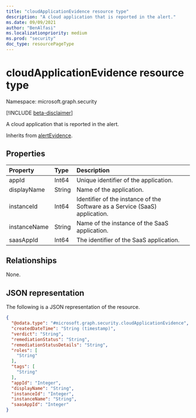 ```yaml
---
title: "cloudApplicationEvidence resource type"
description: "A cloud application that is reported in the alert."
ms.date: 09/09/2021
author: "BenAlfasi"
ms.localizationpriority: medium
ms.prod: "security"
doc_type: resourcePageType
---
```


# cloudApplicationEvidence resource type

Namespace: microsoft.graph.security

[!INCLUDE [beta-disclaimer](../../includes/beta-disclaimer.md)]

A cloud application that is reported in the alert.

Inherits from [alertEvidence](../resources/security-alertevidence.md).

## Properties
|Property|Type|Description|
|:---|:---|:---|
|appId|Int64|Unique identifier of the application.|
|displayName|String|Name of the application.|
|instanceId|Int64|Identifier of the instance of the Software as a Service (SaaS) application.|
|instanceName|String|Name of the instance of the SaaS application.|
|saasAppId|Int64|The identifier of the SaaS application.|

## Relationships
None.

## JSON representation
The following is a JSON representation of the resource.
<!-- {
  "blockType": "resource",
  "@odata.type": "microsoft.graph.security.cloudApplicationEvidence",
  "baseType": "microsoft.graph.security.alertEvidence"
}
-->
``` json
{
  "@odata.type": "#microsoft.graph.security.cloudApplicationEvidence",
  "createdDateTime": "String (timestamp)",
  "verdict": "String",
  "remediationStatus": "String",
  "remediationStatusDetails": "String",
  "roles": [
    "String"
  ],
  "tags": [
    "String"
  ],
  "appId": "Integer",
  "displayName": "String",
  "instanceId": "Integer",
  "instanceName": "String",
  "saasAppId": "Integer"
}
```